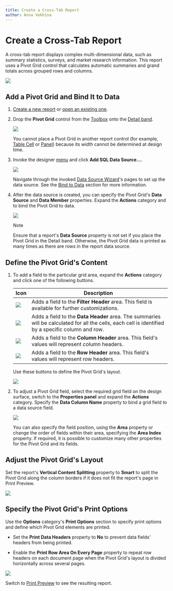 ```yaml
---
title: Create a Cross-Tab Report
author: Anna Vekhina
---
```

# Create a Cross-Tab Report

A cross-tab report displays complex multi-dimensional data, such as summary statistics, surveys, and market research information. This report uses a Pivot Grid control that calculates automatic summaries and grand totals across grouped rows and columns.

![](../../../images/eurd-web-cross-tab-report-result.png)

## Add a Pivot Grid and Bind It to Data

1. [Create a new report](../add-new-reports.md) or [open an existing one](../open-reports.md).

2. Drop the **Pivot Grid** control from the [Toolbox](../report-designer-tools/toolbox.md) onto the [Detail band](../introduction-to-banded-reports.md).

    ![](../../../images/eurd-web-add-pivot-grid-to-report.png)

    You cannot place a Pivot Grid in another report control (for example, [Table Cell](../use-report-elements/use-tables.md) or [Panel](../use-report-elements/use-basic-report-controls/panel.md)) because its width cannot be determined at design time.

3. Invoke the designer [menu](../report-designer-tools/menu.md) and click **Add SQL Data Source...**.

   ![](../../../images/eurd-web-add-sql-data-source-menu.png)
   
   Navigate through the invoked [Data Source Wizard](../report-designer-tools/data-source-wizard.md)'s pages to set up the data source. See the [Bind to Data](../bind-to-data.md) section for more information. 

3. After the data source is created, you can specify the Pivot Grid's **Data Source** and **Data Member** properties. Expand the **Actions** category and to bind the Pivot Grid to data.

    ![](../../../images/eurd-web-cross-tab-pivot-grid-bind-to-data-source.png)

    > [!NOTE]
    > Ensure that a report's **Data Source** property is not set if you place the Pivot Grid in the Detail band. Otherwise, the Pivot Grid data is printed as many times as there are rows in the report data source.


## Define the Pivot Grid's Content

1. To add a field to the particular grid area, expand the **Actions** category and click one of the following buttons.

    | Icon | Description |
    |---|---|
    | ![](../../../images/eurd-web-cross-tab-add-filter-header.png) | Adds a field to the **Filter Header** area. This field is available for further customizations. |
    | ![](../../../images/eurd-web-cross-tab-add-data-header.png) | Adds a field to the **Data Header** area. The summaries will be calculated for all the cells, each cell is identified by a specific column and row. |
    | ![](../../../images/eurd-web-cross-tab-add-column-header.png) | Adds a field to the **Column Header** area. This field's values will represent column headers. |
    | ![](../../../images/eurd-web-cross-tab-add-row-header.png) | Adds a field to the **Row Header** area. This field's values will represent row headers.|

    Use these buttons to define the Pivot Grid's layout.

    ![](../../../images/eurd-web-cross-tab-pivot-grid-layout.png)

2. To adjust a Pivot Grid field, select the required grid field on the design surface, switch to the **Properties panel** and expand the **Actions** category. Specify the **Data Column Name** property to bind a grid field to a data source field.

    ![](../../../images/eurd-web-cross-tab-pivot-grid-content.png)

    You can also specify the field position, using the **Area** property or change the order of fields within their area, specifying the **Area Index** property. If required, it is possible to customize many other properties for the Pivot Grid and its fields.

## Adjust the Pivot Grid's Layout

Set the report's **Vertical Content Splitting** property to **Smart** to split the Pivot Grid along the column borders if it does not fit the report's page in Print Preview.

![](../../../images/eurd-web-cross-tab-vertical-content-splitting.png)


## Specify the Pivot Grid's Print Options
Use the **Options** category's **Print Options** section to specify print options and define which Pivot Grid elements are printed.

* Set the **Print Data Headers** property to **No** to prevent data fields' headers from being printed.

* Enable the **Print Row Area On Every Page** property to repeat row headers on each document page when the Pivot Grid's layout is divided horizontally across several pages.

![](../../../images/eurd-web-cross-tab-print-options.png)

Switch to [Print Preview](../preview-print-and-export-reports.md) to see the resulting report.
